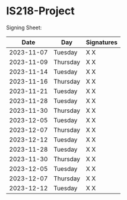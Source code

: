 # IS218-Project

Signing Sheet: 

| Date       | Day       | Signatures |
|------------|-----------|------------|
| 2023-11-07 | Tuesday   | X X        | 
| 2023-11-09 | Thursday  | X X        |
| 2023-11-14 | Tuesday   | X X        |
| 2023-11-16 | Thursday  | X X        |
| 2023-11-21 | Tuesday   | X X        |
| 2023-11-28 | Tuesday   | X X        |
| 2023-11-30 | Thursday  | X X        |
| 2023-12-05 | Tuesday   | X X        |
| 2023-12-07 | Thursday  | X X        |
| 2023-12-12 | Tuesday   | X X        |
| 2023-11-28 | Tuesday   | X X        |
| 2023-11-30 | Thursday  | X X        |
| 2023-12-05 | Tuesday   | X X        |
| 2023-12-07 | Thursday  | X X        |
| 2023-12-12 | Tuesday   | X X        |
